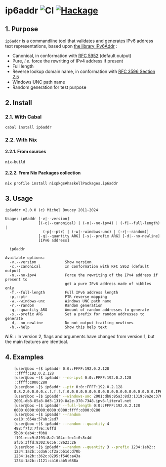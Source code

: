 # ip6addr ![CI](https://github.com/MichelBoucey/ip6addr/actions/workflows/haskell-ci.yml/badge.svg) [![Hackage](https://img.shields.io/hackage/v/ip6addr.svg)](https://hackage.haskell.org/package/ip6addr)

## 1. Purpose

`ip6addr` is a commandline tool that validates and generates IPv6 address text representations, based upon [the library IPv6Addr](https://github.com/MichelBoucey/IPv6Addr) :

* Canonical, in conformation with [RFC 5952](https://www.rfc-editor.org/rfc/rfc5952) (default output)
* Pure, *i.e.* force the rewriting of IPv4 address if present
* Full length
* Reverse lookup domain name, in conformation with [RFC 3596 Section 2.5](https://www.rfc-editor.org/rfc/rfc3596#section-2.5)
* Windows UNC path name
* Random generation for test purpose  

## 2. Install

### 2.1. With Cabal

```
cabal install ip6addr
```

### 2.2. With Nix

#### 2.2.1. From sources

```
nix-build
```

#### 2.2.2. From Nix Packages collection

```
nix profile install nixpkgs#haskellPackages.ip6addr
```

## 3. Usage

```
ip6addr v2.0.0 (c) Michel Boucey 2011-2024

Usage: ip6addr [-v|--version]
               [(-c|--canonical) | (-n|--no-ipv4) | (-f|--full-length) |
                 (-p|--ptr) | (-w|--windows-unc) | (-r|--random)]
               [-q|--quantity ARG] [-s|--prefix ARG] [-d|--no-newline]
               [IPv6 address]

  ip6addr

Available options:
  -v,--version             Show version
  -c,--canonical           In conformation with RFC 5952 (default output)
  -n,--no-ipv4             Force the rewriting of the IPv4 address if present to
                           get a pure IPv6 address made of nibbles only
  -f,--full-length         Full IPv6 address length
  -p,--ptr                 PTR reverse mapping
  -w,--windows-unc         Windows UNC path name
  -r,--random              Random generation
  -q,--quantity ARG        Amount of random addresses to generate
  -s,--prefix ARG          Set a prefix for random addresses to generate
  -d,--no-newline          Do not output trailing newlines
  -h,--help                Show this help text
```

*N.B.* : In version 2, flags and arguments have changed from version 1, but the main features are identical.

## 4. Examples

```bash
    [user@box ~]$ ip6addr 0:0::FFFF:192.0.2.128  
    ::ffff:192.0.2.128  
    [user@box ~]$ ip6addr --no-ipv4 0:0::FFFF:192.0.2.128
    ::ffff:c000:280  
    [user@box ~]$ ip6addr --ptr 0:0::FFFF:192.0.2.128
    0.8.2.0.0.0.0.c.f.f.f.f.0.0.0.0.0.0.0.0.0.0.0.0.0.0.0.0.0.0.0.0.IP6.ARPA.
    [user@box ~]$ ip6addr --windows-unc 2001:db8:85a3:8d3:1319:8a2e:370:7348
    2001-db8-85a3-8d3-1319-8a2e-370-7348.ipv6-literal.net
    [user@box ~]$ ip6addr --full-length 0:0::FFFF:192.0.2.128
    0000:0000:0000:0000:0000:ffff:c000:0280
    [user@box ~]$ ip6addr --random
    ca18::654a:57ab:2ed7
    [user@box ~]$ ip6addr --random --quantity 4
    488:f7f3:7f7e::6ffd
    5b8b:8ab4::f0b8
    f191:ecc9:8193:8a2:104c:fec1:0:8c4d
    af3b:3ffd:8302:6c56::8623:26
    [user@box ~]$ ip6addr --random --quantity 3 --prefix 1234:1ab2::
    1234:1a2b::cda6:cf2a:bb1d:d70b
    1234:1a2b::362c:8295:f546:a43a  
    1234:1a2b::1121:ca16:ab5:688a  
```

